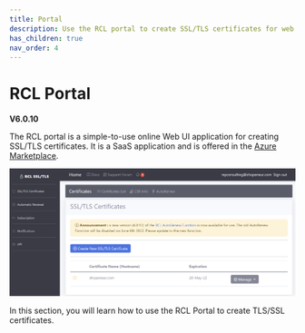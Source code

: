 ```yaml
---
title: Portal
description: Use the RCL portal to create SSL/TLS certificates for web sites / applications
has_children: true
nav_order: 4
---
```


# RCL Portal
**V6.0.10**

The RCL portal is a simple-to-use online Web UI application for creating SSL/TLS certificates. It is a SaaS application and is offered in the [Azure Marketplace](https://azuremarketplace.microsoft.com/en-us/marketplace/apps/rayconsulting.002?tab=overview).

![image](../images/portal/portal.PNG)

In this section, you will learn how to use the RCL Portal to create TLS/SSL certificates.